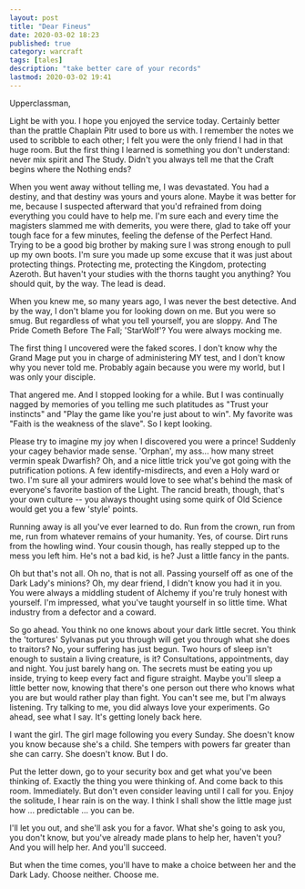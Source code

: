 ```yaml
---
layout: post
title: "Dear Fineus"
date: 2020-03-02 18:23
published: true
category: warcraft
tags: [tales]
description: "take better care of your records"
lastmod: 2020-03-02 19:41
---
```


Upperclassman,

Light be with you. I hope you enjoyed the service today. Certainly better than the prattle Chaplain Pitr used to bore us with. I remember the notes we used to scribble to each other; I felt you were the only friend I had in that huge room. But the first thing I learned is something you don't understand: never mix spirit and The Study. Didn't you always tell me that the Craft begins where the Nothing ends? 

When you went away without telling me, I was devastated. You had a destiny, and that destiny was yours and yours alone. Maybe it was better for me, because I suspected afterward that you'd refrained from doing everything you could have to help me. I'm sure each and every time the magisters slammed me with demerits, you were there, glad to take off your tough face for a few minutes, feeling the defense of the Perfect Hand. Trying to be a good big brother by making sure I was strong enough to pull up my own boots. I'm sure you made up some excuse that it was just about protecting things. Protecting me, protecting the Kingdom, protecting Azeroth. But haven't your studies with the thorns taught you anything? You should quit, by the way. The lead is dead.

When you knew me, so many years ago, I was never the best detective. And by the way, I don't blame you for looking down on me. But you were so smug. But regardless of what you tell yourself, you are sloppy. And The Pride Cometh Before The Fall; 'StarWolf'? You were always mocking me. 

The first thing I uncovered were the faked scores. I don't know why the Grand Mage put you in charge of administering MY test, and I don't know why you never told me. Probably again because you were my world, but I was only your disciple. 

That angered me. And I stopped looking for a while. But I was continually nagged by memories of you telling me such platitudes as "Trust your instincts" and "Play the game like you're just about to win". My favorite was "Faith is the weakness of the slave". So I kept looking.

Please try to imagine my joy when I discovered you were a prince! Suddenly your cagey behavior made sense. 'Orphan', my ass... how many street vermin speak Dwarfish? Oh, and a nice little trick you've got going with the putrification potions. A few identify-misdirects, and even a Holy ward or two. I'm sure all your admirers would love to see what's behind the mask of everyone's favorite bastion of the Light. The rancid breath, though, that's your own culture -- you always thought using some quirk of Old Science would get you a few 'style' points.

Running away is all you've ever learned to do. Run from the crown, run from me, run from whatever remains of your humanity. Yes, of course. Dirt runs from the howling wind. Your cousin though, has really stepped up to the mess you left him. He's not a bad kid, is he? Just a little fancy in the pants.

Oh but that's not all. Oh no, that is not all. Passing yourself off as one of the Dark Lady's minions? Oh, my dear friend, I didn't know you had it in you. You were always a middling student of Alchemy if you're truly honest with yourself. I'm impressed, what you've taught yourself in so little time. What industry from a defector and a coward. 

So go ahead. You think no one knows about your dark little secret. You think the 'tortures' Sylvanas put you through will get you through what she does to traitors? No, your suffering has just begun. Two hours of sleep isn't enough to sustain a living creature, is it? Consultations, appointments, day and night. You just barely hang on. The secrets must be eating you up inside, trying to keep every fact and figure straight. Maybe you'll sleep a little better now, knowing that there's one person out there who knows what you are but would rather play than fight. You can't see me, but I'm always listening. Try talking to me, you did always love your experiments. Go ahead, see what I say. It's getting lonely back here. 

I want the girl. The girl mage following you every Sunday. She doesn't know you know because she's a child. She tempers with powers far greater than she can carry. She doesn't know. But I do. 

Put the letter down, go to your security box and get what you've been thinking of. Exactly the thing you were thinking of. And come back to this room. Immediately. But don't even consider leaving until I call for you. Enjoy the solitude, I hear rain is on the way. I think I shall show the little mage just how ... predictable ... you can be.

I'll let you out, and she'll ask you for a favor. What she's going to ask you, you don't know, but you've already made plans to help her, haven't you? And you will help her. And you'll succeed. 

But when the time comes, you'll have to make a choice between her and the Dark Lady. Choose neither. Choose me. 
